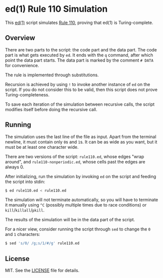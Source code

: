 # ed(1) Rule 110 Simulation

This [ed(1)][] script simulates [Rule 110][], proving that ed(1) is Turing-complete.

[ed(1)]: https://en.wikipedia.org/wiki/Ed_%28text_editor%29
[Rule 110]: https://en.wikipedia.org/wiki/Rule_110

## Overview

There are two parts to the script: the code part and the data part.
The code part is what gets executed by `ed`. It ends with the `q` command, after which point the data part starts.
The data part is marked by the comment `# DATA` for convenience.

The rule is implemented through substitutions.

Recursion is achieved by using `!` to invoke another instance of `ed` on the script. If you do not consider this to be valid, then this script does not prove Turing-completeness.

To save each iteration of the simulation between recursive calls, the script modifies itself before doing the recursive call.

## Running

The simulation uses the last line of the file as input.
Apart from the terminal newline, it must contain only `0`s and `1`s. It can be as wide as you want, but it must be at least one character wide.

There are two versions of the script: `rule110.ed`, whose edges "wrap around", and `rule110-nonperiodic.ed`, whose cells past the edges are always 0.

After initializing, run the simulation by invoking `ed` on the script and feeding the script into stdin:

```sh
$ ed rule110.ed < rule110.ed
```

The simulation will not terminate automatically, so you will have to terminate it manually using `^C` (possibly multiple times due to race conditions) or `kill`/`killall`/`pkill`.

The results of the simulation will be in the data part of the script.

For a nicer view, consider running the script through `sed` to change the `0` and `1` characters:

```sh
$ sed 's/0/ /g;s/1/#/g' rule110.ed
```

## License

MIT. See the [LICENSE](./LICENSE) file for details.

